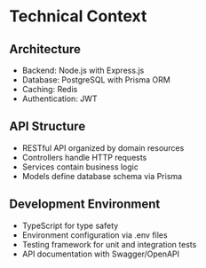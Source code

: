 # Technical Context
## Architecture
- Backend: Node.js with Express.js
- Database: PostgreSQL with Prisma ORM
- Caching: Redis
- Authentication: JWT

## API Structure
- RESTful API organized by domain resources
- Controllers handle HTTP requests
- Services contain business logic
- Models define database schema via Prisma

## Development Environment
- TypeScript for type safety
- Environment configuration via .env files
- Testing framework for unit and integration tests
- API documentation with Swagger/OpenAPI

